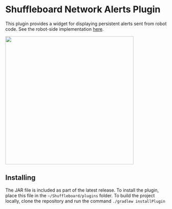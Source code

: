# Shuffleboard Network Alerts Plugin
This plugin provides a widget for displaying persistent alerts sent from robot code. See the robot-side implementation [here](https://github.com/Mechanical-Advantage/RobotCode2022/blob/main/src/main/java/frc/robot/util/Alert.java).

<img src="https://raw.githubusercontent.com/Mechanical-Advantage/NetworkAlerts/main/example.png" width="400px">

## Installing
The JAR file is included as part of the latest release. To install the plugin, place this file in the `~/Shuffleboard/plugins` folder. To build the project locally, clone the repository and run the command `./gradlew installPlugin`
